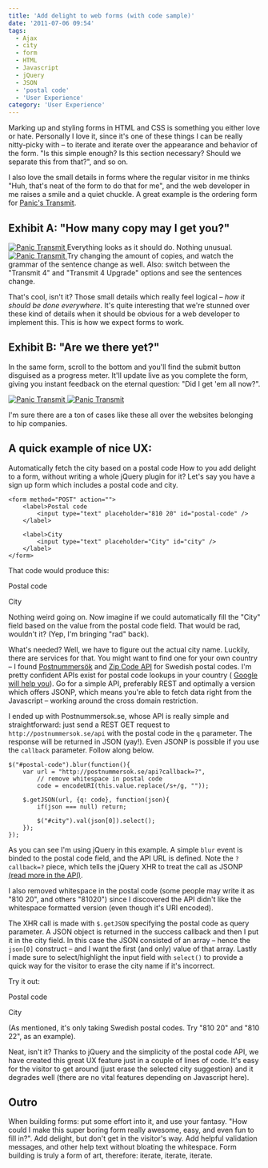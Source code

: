 ```yaml
---
title: 'Add delight to web forms (with code sample)'
date: '2011-07-06 09:54'
tags:
  - Ajax
  - city
  - form
  - HTML
  - Javascript
  - jQuery
  - JSON
  - 'postal code'
  - 'User Experience'
category: 'User Experience'
---
```


Marking up and styling forms in HTML and CSS is something you either love or hate. Personally I love it, since it's one of these things I can be really nitty-picky with – to iterate and iterate over the appearance and behavior of the form. "Is this simple enough? Is this section necessary? Should we separate this from that?", and so on.  I also love the small details in forms where the regular visitor in me thinks "Huh, that's neat of the form to do that for me", and the web developer in me raises a smile and a quiet chuckle. A great example is the ordering form for [Panic's Transmit](https://www.panic.com/transmit/buy.html).

## Exhibit A: "How many copy may I get you?"
[ ![Panic Transmit](http://johanbrook.com/core/wp-content/uploads/2011/07/Panic-Transmit-1-copy.png) ](http://johanbrook.com/core/wp-content/uploads/2011/07/Panic-Transmit-1-copy.png) Everything looks as it should do. Nothing unusual. [ ![Panic Transmit](http://johanbrook.com/core/wp-content/uploads/2011/07/Panic-Transmit-3-copies.png) ](http://johanbrook.com/core/wp-content/uploads/2011/07/Panic-Transmit-3-copies.png) Try changing the amount of copies, and watch the grammar of the sentence change as well. Also: switch between the "Transmit 4" and "Transmit 4 Upgrade" options and see the sentences change.  That's cool, isn't it? Those small details which really feel logical – _how it should be done everywhere_. It's quite interesting that we're stunned over these kind of details when it should be obvious for a web developer to implement this. This is how we expect forms to work.
## Exhibit B: "Are we there yet?"
In the same form, scroll to the bottom and you'll find the submit button disguised as a progress meter. It'll update live as you complete the form, giving you instant feedback on the eternal question: "Did I get 'em all now?".  [ ![Panic Transmit](http://johanbrook.com/core/wp-content/uploads/2011/07/Panic-Transmit-Process.png) ](http://johanbrook.com/core/wp-content/uploads/2011/07/Panic-Transmit-Process.png) [ ![Panic Transmit](http://johanbrook.com/core/wp-content/uploads/2011/07/Panic-Transmit-Done.png) ](http://johanbrook.com/core/wp-content/uploads/2011/07/Panic-Transmit-Done.png)    I'm sure there are a ton of cases like these all over the websites belonging to hip companies.
## A quick example of nice UX: Automatically fetch the city based on a postal code
How to you add delight to a form, without writing a whole jQuery plugin for it? Let's say you have a sign up form which includes a postal code and city.

    <form method="POST" action="">
    	<label>Postal code 
    		<input type="text" placeholder="810 20" id="postal-code" />
    	</label>
    	
    	<label>City 
    		<input type="text" placeholder="City" id="city" />
    	</label>
    </form>
That code would produce this:  Postal code   City     Nothing weird going on. Now imagine if we could automatically fill the "City" field based on the value from the postal code field. That would be rad, wouldn't it? (Yep, I'm bringing "rad" back).  What's needed? Well, we have to figure out the actual city name. Luckily, there are services for that. You might want to find one for your own country – I found [Postnummersök](http://postnummersok.se/) and [Zip Code API](http://yourmoneyisnowmymoney.com/api/) for Swedish postal codes. I'm pretty confident APIs exist for postal code lookups in your country ( [Google will help you](http://www.google.se/search?sourceid=chrome&ie=UTF-8&q=zip+code+to+city+api)). Go for a simple API, preferably REST and optimally a version which offers JSONP, which means you're able to fetch data right from the Javascript – working around the cross domain restriction.  I ended up with Postnummersok.se, whose API is really simple and straightforward: just send a REST GET request to `http://postnummersok.se/api` with the postal code in the `q` parameter. The response will be returned in JSON (yay!). Even JSONP is possible if you use the `callback` parameter. Follow along below.

    $("#postal-code").blur(function(){ 
    	var url = "http://postnummersok.se/api?callback=?",
    		// remove whitespace in postal code 
    		code = encodeURI(this.value.replace(/s+/g, "")); 
    		
    	$.getJSON(url, {q: code}, function(json){ 
    		if(json === null) return; 
    		
    		$("#city").val(json[0]).select(); 
    	}); 
    });
As you can see I'm using jQuery in this example. A simple `blur` event is binded to the postal code field, and the API URL is defined. Note the `?callback=?` piece, which tells the jQuery XHR to treat the call as JSONP [(read more in the API)](http://api.jquery.com/jQuery.getJSON/#jsonp).  I also removed whitespace in the postal code (some people may write it as "810 20", and others "81020") since I discovered the API didn't like the whitespace formatted version (even though it's URI encoded).  The XHR call is made with `$.getJSON` specifying the postal code as query parameter. A JSON object is returned in the success callback and then I put it in the city field. In this case the JSON consisted of an array – hence the `json[0]` construct – and I want the first (and only) value of that array. Lastly I made sure to select/highlight the input field with `select()` to provide a quick way for the visitor to erase the city name if it's incorrect.  Try it out:  Postal code   City   (As mentioned, it's only taking Swedish postal codes. Try "810 20" and "810 22", as an example).  Neat, isn't it? Thanks to jQuery and the simplicity of the postal code API, we have created this great UX feature just in a couple of lines of code. It's easy for the visitor to get around (just erase the selected city suggestion) and it degrades well (there are no vital features depending on Javascript here).
## Outro
When building forms: put some effort into it, and use your fantasy. "How could I make this super boring form really awesome, easy, and even fun to fill in?". Add delight, but don't get in the visitor's way. Add helpful validation messages, and other help text without bloating the whitespace. Form building is truly a form of art, therefore: iterate, iterate, iterate.
